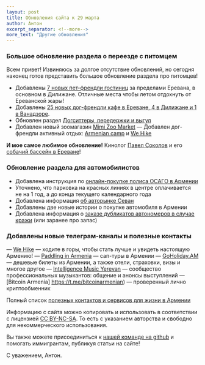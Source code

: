 ```yaml
---
layout: post
title: Обновления сайта к 29 марта
author: Антон
excerpt_separator: <!--more-->
more_text: "Другие обновления"
---
```


### Большое обновление раздела о переезде с питомцем

Всем привет! Извиняюсь за долгое отсутствие обновлений, но сегодня наконец готов представить большое обновление раздела про питомцев!

- Добавлены [7 новых пет-френдли гостиниц](/animals/hotels.html) за пределами Еревана, в основном в Дилижане. Отличные места чтобы летом отдохнуть от Ереванской жары!
- Добавлены [25 новых дог-френдли кафе в Ереване, 4 в Дилижане и 1 в Ванадзоре](/animals/map.html).
- Обновлен раздел [Догситтеры, передержки и выгул](/animals/services.html)
- Добавлен новый зоомагазин [Mimi Zoo Market](/animals/shops.html) — Добавлен дог-френдли активный отдых: [Armenian camp](https://t.me/armeniancamp) и [We Hike](https://t.me/hikeam)

<b>И мое самое любимое обновление!</b> Кинолог [Павел Соколов](https://t.me/Pavelsok) и его [собачий бассейн в Ереване](https://dogfatherart.notion.site/0f82ebcfa0c644da9e3cebff0aa32b6d)!

### Обновление раздела для автомобилистов

- Добавлена инструкция по [онлайн-покупке полиса ОСАГО в Армении](/drive/insurance.html)
- Уточнено, что парковка на красных линиях в центре оплачивается не на 1 год, а до конца текущего календарного года
- Добавлена информация [об авторынке Севан](/drive/)
- Добавлены две новые истории о покупке автомобиля в Армении
- Добавлена информация о [заказе дубликатов автономеров в случае кражи](/drive/) (или заранее про запас)

<!--more-->

### Добавлены новые телеграм-каналы и полезные контакты

— [We Hike](https://t.me/hikeam) — ходите в горы, чтобы стать лучше и увидеть настоящую Армению!
— [Paddling in Armenia](https://www.instagram.com/supman.armenia/) — сап-туры в Армении
— [GoHoliday.AM](https://t.me/goholidayam) — дешевые билеты из Армении, а также отели, страховки, визы и многое другое
— [Intelligence Music Yerevan](https://t.me/intelligencemusicyerevan) — сообщество профессиональных музыкантов: общение и анонсы выступлений
— [Bitcoin Armenia] https://t.me/bitcoinarmenian) — проверенный лично криптообменник

Полный список [полезных контактов и сервисов для жизни в Армении](/life/contacts.html)

Информацию с сайта можно копировать и использовать в соответствии с лицензией
[CC BY-NC-SA](https://creativecommons.org/licenses/by-nc-sa/4.0/deed.ru). То есть с указанием авторства и свободно для
некоммерческого использования.

Вы также можете присоединиться к [нашей команде на github](https://github.com/haywiki) и помогать иммигрантам,
публикуя статьи на сайте!

С уважением,
Антон.